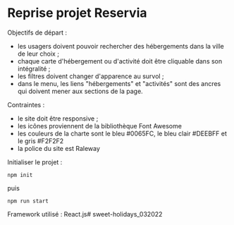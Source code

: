 # Reprise projet Reservia

Objectifs de départ : 

- les usagers doivent pouvoir rechercher des hébergements dans la ville de leur choix ;
- chaque carte d'hébergement ou d'activité doit être cliquable dans son intégralité ;
- les filtres doivent changer d'apparence au survol ;
- dans le menu, les liens "hébergements" et "activités" sont des ancres qui doivent mener aux sections de la page.


Contraintes :

- le site doit être responsive ;
- les icônes proviennent de la bibliothèque Font Awesome
- les couleurs de la charte sont le bleu #0065FC, le bleu clair #DEEBFF et le gris #F2F2F2
- la police du site est Raleway

Initialiser le projet : 

`npm init`

puis

`npm run start`

Framework utilisé : React.js# sweet-holidays_032022
